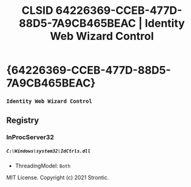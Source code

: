 ﻿---
title: "CLSID 64226369-CCEB-477D-88D5-7A9CB465BEAC | Identity Web Wizard Control"
excerpt: What is COM-Object CLSID 64226369-CCEB-477D-88D5-7A9CB465BEAC?
---

# {64226369-CCEB-477D-88D5-7A9CB465BEAC}

### `Identity Web Wizard Control`

## Registry


### InProcServer32

##### `C:\Windows\system32\IdCtrls.dll`
* ThreadingModel: `Both`

MIT License. Copyright (c) 2021 Strontic.


